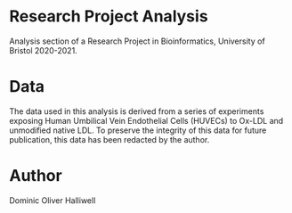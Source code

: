 # Research Project Analysis
 Analysis section of a Research Project in Bioinformatics, University of Bristol 2020-2021. 
 
# Data 
The data used in this analysis is derived from a series of experiments exposing Human Umbilical Vein Endothelial Cells (HUVECs) to Ox-LDL and unmodified native LDL. To preserve the integrity of this data for future publication, this data has been redacted by the author. 

# Author 
Dominic Oliver Halliwell
